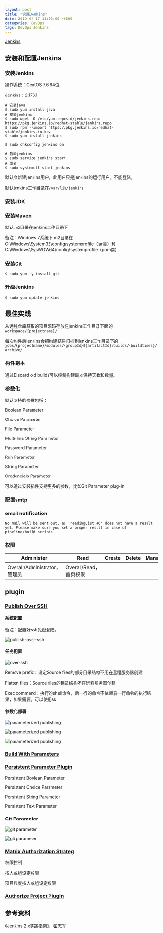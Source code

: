 ```yaml
---
layout: post
title: "实践Jenkins"
date: 2019-04-17 11:08:00 +0800
categories: DevOps
tags: DevOps Jenkins
---
```


[Jenkins](https://jenkins.io/)

## 安装和配置Jenkins

### 安装Jenkins

操作系统：CentOS 7.6 64位

Jenkins：2.176.1

```shell
# 安装java
$ sudo yum install java
# 安装jenkins
$ sudo wget -O /etc/yum.repos.d/jenkins.repo https://pkg.jenkins.io/redhat-stable/jenkins.repo
$ sudo rpm --import https://pkg.jenkins.io/redhat-stable/jenkins.io.key
$ sudo yum install jenkins

$ sudo chkconfig jenkins on

# 启动jenkins
$ sudo service jenkins start
# 或者
$ sudo systemctl start jenkins
```

默认会新建jenkins用户，此用户只是jenkins的运行用户，不能登陆。

默认jenkins工作目录在`/var/lib/jenkins`

### 安装JDK

### 安装Maven

默认`.m2`目录在jenkins工作目录下

备注：Windows 7系统下.m2目录在C:\Windows\System32\config\systemprofile（jar类）和C:\Windows\SysWOW64\config\systemprofile（pom类）

### 安装Git

```shell
$ sudo yum -y install git
```

### 升级Jenkins

```shell
$ sudo yum update jenkins
```

## 最佳实践

从远程仓库获取的项目源码存放在jenkins工作目录下面的`workspace/{projectname}/`

每次构件后jenkins会把构建结果归档到jenkins工作目录下的`jobs/{projectname}/modules/{groupId}${artifactId}/builds/{buildtimes}/archive/`

### 构件副本

通过Discard old builds可以控制构建副本保持天数和数量。

### 参数化

默认支持的参数包括：

Boolean Parameter

Choice Parameter

File Parameter

Multi-line String Parameter

Password Parameter

Run Parameter

String Parameter

Credencials Parameter

可以通过安装插件支持更多的参数，比如Git Parameter plug-in

### 配置smtp

### email notification

```
No mail will be sent out, as 'readingList #6' does not have a result yet. Please make sure you set a proper result in case of pipeline/build scripts.
```

### 权限

| Administer                    | Read                   | Create | Delete | ManageDomains | Update | View | Build | Configure | Connect | Create | Delete | Disconnect | Build     | Cancel | Configure | Create | Delete | Discover | Move | Read     | Workspace | Delete | Replay | Update | Configure | Create | Delete | Read | Tag  | Reserve | Unlock |
| ----------------------------- | ---------------------- | ------ | ------ | ------------- | ------ | ---- | ----- | --------- | ------- | ------ | ------ | ---------- | --------- | ------ | --------- | ------ | ------ | -------- | ---- | -------- | --------- | ------ | ------ | ------ | --------- | ------ | ------ | ---- | ---- | ------- | ------ |
| Overall/Administrator，管理员 | Overall/Read，首页权限 |        |        |               |        |      |       |           |         |        |        |            | Job/Build |        |           |        |        |          |      | Job/Read |           |        |        |        |           |        |        |      |      |         |        |

## plugin

### [Publish Over SSH](https://plugins.jenkins.io/publish-over-ssh)

#### 系统配置

备注：配置好ssh免密登陆。

![publish-over-ssh](/images/publish-over-ssh.png)

#### 任务配置

![over-ssh](/images/over-ssh.png)

Remove prefix：设定Source files的部分目录结构不用在远程服务器创建

Flatten files：Source files的目录结构不在远程服务器创建

Exec command：执行的shell命令，后一行的命令不依赖前一行命令的执行结果，如果需要，可以使用`&&`

#### 参数化部署

![parameterized publishing](/images/parameterized-publishing-1.png)

![parameterized publishing](/images/parameterized-publishing-2.png)

![parameterized publishing](/images/parameterized-publishing-3.png)

### [Build With Parameters](https://wiki.jenkins-ci.org/display/JENKINS/Build+With+Parameters+Plugin)

### [Persistent Parameter Plugin](http://wiki.jenkins-ci.org/display/JENKINS/Persistent+Parameter+Plugin)

Persistent Boolean Parameter

Persistent Choice Parameter

Persistent String Parameter

Persistent Text Parameter

### Git Parameter

![git parameter](/images/git-parameter-1.png)

![git parameter](/images/git-parameter-2.png)

### [Matrix Authorization Strateg](https://plugins.jenkins.io/matrix-auth)

权限控制

按人或组设定权限

项目粒度按人或组设定权限

### [Authorize Project Plugin](https://plugins.jenkins.io/authorize-project)

## 参考资料

《Jenkins 2.x实践指南》，[翟志军](http://showme.codes)